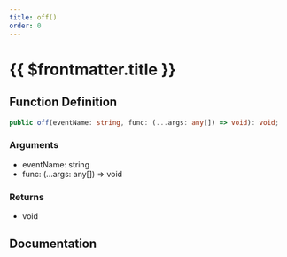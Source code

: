 ```yaml
---
title: off()
order: 0
---
```


# {{ $frontmatter.title }}

<!--@include: ./off_partial_header.md-->

## Function Definition

```ts
public off(eventName: string, func: (...args: any[]) => void): void;
```

### Arguments

* eventName: string
* func: (...args: any[]) =\> void

### Returns

* void

## Documentation

<!--@include: ./off_partial_footer.md-->
